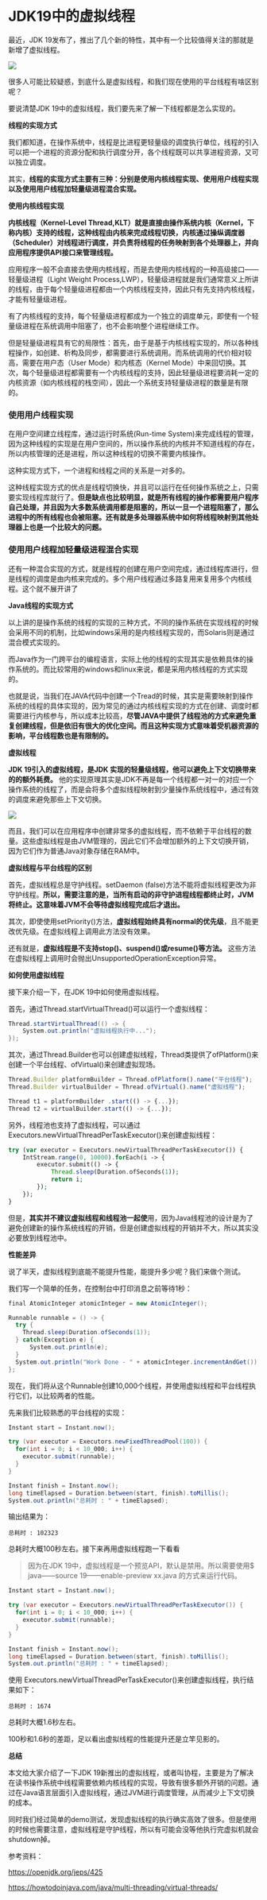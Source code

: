 # JDK19中的虚拟线程



最近，JDK 19发布了，推出了几个新的特性，其中有一个比较值得关注的那就是新增了虚拟线程。

![](https://mmbiz.qpic.cn/mmbiz_png/6fuT3emWI5L5AbuXRJU7j3x6UsvYLbLQO78ibX70rjUqW49hnRb28ZcSy0ghagAic6TtCy61rBibxBGf3NKkEr9GQ/640?wx_fmt=png)

很多人可能比较疑惑，到底什么是虚拟线程，和我们现在使用的平台线程有啥区别呢？

要说清楚JDK 19中的虚拟线程，我们要先来了解一下线程都是怎么实现的。

**线程的实现方式**

我们都知道，在操作系统中，线程是比进程更轻量级的调度执行单位，线程的引入可以把一个进程的资源分配和执行调度分开，各个线程既可以共享进程资源，又可以独立调度。  

其实，**线程的实现方式主要有三种：分别是使用内核线程实现、使用用户线程实现以及使用用户线程加轻量级进程混合实现。** 

**使用内核线程实现**

**内核线程（Kernel-Level Thread,KLT）就是直接由操作系统内核（Kernel，下称内核）支持的线程，这种线程由内核来完成线程切换，内核通过操纵调度器（Scheduler）对线程进行调度，并负责将线程的任务映射到各个处理器上，并向应用程序提供API接口来管理线程。** 

应用程序一般不会直接去使用内核线程，而是去使用内核线程的一种高级接口——轻量级进程（Light Weight Process,LWP），轻量级进程就是我们通常意义上所讲的线程，由于每个轻量级进程都由一个内核线程支持，因此只有先支持内核线程，才能有轻量级进程。

有了内核线程的支持，每个轻量级进程都成为一个独立的调度单元，即使有一个轻量级进程在系统调用中阻塞了，也不会影响整个进程继续工作。

但是轻量级进程具有它的局限性：首先，由于是基于内核线程实现的，所以各种线程操作，如创建、析构及同步，都需要进行系统调用。而系统调用的代价相对较高，需要在用户态（User Mode）和内核态（Kernel Mode）中来回切换。其次，每个轻量级进程都需要有一个内核线程的支持，因此轻量级进程要消耗一定的内核资源（如内核线程的栈空间），因此一个系统支持轻量级进程的数量是有限的。

### **使用用户线程实现**

在用户空间建立线程库，通过运行时系统(Run-time System)来完成线程的管理，因为这种线程的实现是在用户空间的，所以操作系统的内核并不知道线程的存在，所以内核管理的还是进程，所以这种线程的切换不需要内核操作。

这种实现方式下，一个进程和线程之间的关系是一对多的。

这种线程实现方式的优点是线程切换快，并且可以运行在任何操作系统之上，只需要实现线程库就行了。**但是缺点也比较明显，就是所有线程的操作都需要用户程序自己处理，并且因为大多数系统调用都是阻塞的，所以一旦一个进程阻塞了，那么进程中的所有线程也会被阻塞。还有就是多处理器系统中如何将线程映射到其他处理器上也是一个比较大的问题。** 

### **使用用户线程加轻量级进程混合实现**

还有一种混合实现的方式，就是线程的创建在用户空间完成，通过线程库进行，但是线程的调度是由内核来完成的。多个用户线程通过多路复用来复用多个内核线程。这个就不展开讲了

**Java线程的实现方式**

以上讲的是操作系统的线程的实现的三种方式，不同的操作系统在实现线程的时候会采用不同的机制，比如windows采用的是内核线程实现的，而Solaris则是通过混合模式实现的。

而Java作为一门跨平台的编程语言，实际上他的线程的实现其实是依赖具体的操作系统的。而比较常用的windows和linux来说，都是采用内核线程的方式实现的。

也就是说，当我们在JAVA代码中创建一个Tread的时候，其实是需要映射到操作系统的线程的具体实现的，因为常见的通过内核线程实现的方式在创建、调度时都需要进行内核参与，所以成本比较高，**尽管JAVA中提供了线程池的方式来避免重复创建线程，但是依旧有很大的优化空间。而且这种实现方式意味着受机器资源的影响，平台线程数也是有限制的。** 

**虚拟线程**

**JDK 19引入的虚拟线程，是JDK 实现的轻量级线程，他可以避免上下文切换带来的的额外耗费。** 他的实现原理其实是JDK不再是每一个线程都一对一的对应一个操作系统的线程了，而是会将多个虚拟线程映射到少量操作系统线程中，通过有效的调度来避免那些上下文切换。

![](https://mmbiz.qpic.cn/mmbiz_jpg/6fuT3emWI5L5AbuXRJU7j3x6UsvYLbLQn9y3BqkoRz38gDH73AiaB1dYZKTwdowUBe2aBic8JX4h8LtQucViaO30Q/640?wx_fmt=jpeg)

而且，我们可以在应用程序中创建非常多的虚拟线程，而不依赖于平台线程的数量。这些虚拟线程是由JVM管理的，因此它们不会增加额外的上下文切换开销，因为它们作为普通Java对象存储在RAM中。

**虚拟线程与平台线程的区别**

首先，虚拟线程总是守护线程。setDaemon (false)方法不能将虚拟线程更改为非守护线程。**所以，需要注意的是，当所有启动的非守护进程线程都终止时，JVM将终止。这意味着JVM不会等待虚拟线程完成后才退出。** 

其次，即使使用setPriority()方法，**虚拟线程始终具有normal的优先级**，且不能更改优先级。在虚拟线程上调用此方法没有效果。

还有就是，**虚拟线程是不支持stop()、suspend()或resume()等方法。** 这些方法在虚拟线程上调用时会抛出UnsupportedOperationException异常。

**如何使用虚拟线程**

接下来介绍一下，在JDK 19中如何使用虚拟线程。

首先，通过Thread.startVirtualThread()可以运行一个虚拟线程：

```cs
Thread.startVirtualThread(() -> {
    System.out.println("虚拟线程执行中...");
});
```

其次，通过Thread.Builder也可以创建虚拟线程，Thread类提供了ofPlatform()来创建一个平台线程、ofVirtual()来创建虚拟现场。

```javascript
Thread.Builder platformBuilder = Thread.ofPlatform().name("平台线程");
Thread.Builder virtualBuilder = Thread.ofVirtual().name("虚拟线程");

Thread t1 = platformBuilder .start(() -> {...}); 
Thread t2 = virtualBuilder.start(() -> {...});
```

另外，线程池也支持了虚拟线程，可以通过Executors.newVirtualThreadPerTaskExecutor()来创建虚拟线程：

```php
try (var executor = Executors.newVirtualThreadPerTaskExecutor()) {
    IntStream.range(0, 10000).forEach(i -> {
        executor.submit(() -> {
            Thread.sleep(Duration.ofSeconds(1));
            return i;
        });
    });
}
```

但是，**其实并不建议虚拟线程和线程池一起使**用，因为Java线程池的设计是为了避免创建新的操作系统线程的开销，但是创建虚拟线程的开销并不大，所以其实没必要放到线程池中。

**性能差异**

说了半天，虚拟线程到底能不能提升性能，能提升多少呢？我们来做个测试。

我们写一个简单的任务，在控制台中打印消息之前等待1秒：

```cs
final AtomicInteger atomicInteger = new AtomicInteger();

Runnable runnable = () -> {
  try {
    Thread.sleep(Duration.ofSeconds(1));
  } catch(Exception e) {
      System.out.println(e);
  }
  System.out.println("Work Done - " + atomicInteger.incrementAndGet());
};
```

现在，我们将从这个Runnable创建10,000个线程，并使用虚拟线程和平台线程执行它们，以比较两者的性能。

先来我们比较熟悉的平台线程的实现：

```cs
Instant start = Instant.now();

try (var executor = Executors.newFixedThreadPool(100)) {
  for(int i = 0; i < 10_000; i++) {
    executor.submit(runnable);
  }
}

Instant finish = Instant.now();
long timeElapsed = Duration.between(start, finish).toMillis();  
System.out.println("总耗时 : " + timeElapsed);
```

输出结果为：

```
总耗时 : 102323
```

总耗时大概100秒左右。接下来再用虚拟线程跑一下看看

> 因为在JDK 19中，虚拟线程是一个预览API，默认是禁用。所以需要使用$ java——source 19——enable-preview xx.java 的方式来运行代码。

```cs
Instant start = Instant.now();

try (var executor = Executors.newVirtualThreadPerTaskExecutor()) {
  for(int i = 0; i < 10_000; i++) {
    executor.submit(runnable);
  }
}

Instant finish = Instant.now();
long timeElapsed = Duration.between(start, finish).toMillis();  
System.out.println("总耗时 : " + timeElapsed);
```

使用 Executors.newVirtualThreadPerTaskExecutor()来创建虚拟线程，执行结果如下：

```
总耗时 : 1674
```

总耗时大概1.6秒左右。

100秒和1.6秒的差距，足以看出虚拟线程的性能提升还是立竿见影的。

**总结**

本文给大家介绍了一下JDK 19新推出的虚拟线程，或者叫协程，主要是为了解决在读书操作系统中线程需要依赖内核线程的实现，导致有很多额外开销的问题。通过在Java语言层面引入虚拟线程，通过JVM进行调度管理，从而减少上下文切换的成本。

同时我们经过简单的demo测试，发现虚拟线程的执行确实高效了很多。但是使用的时候也需要注意，虚拟线程是守护线程，所以有可能会没等他执行完虚拟机就会shutdown掉。

参考资料：

https://openjdk.org/jeps/425

https://howtodoinjava.com/java/multi-threading/virtual-threads/

